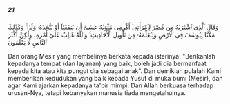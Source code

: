 ##### 21

<span class="ayah">وَقَالَ ٱلَّذِى ٱشْتَرَىٰهُ مِن مِّصْرَ لِٱمْرَأَتِهِۦٓ أَكْرِمِى مَثْوَىٰهُ عَسَىٰٓ أَن يَنفَعَنَآ أَوْ نَتَّخِذَهُۥ وَلَدًۭا ۚ وَكَذَٰلِكَ مَكَّنَّا لِيُوسُفَ فِى ٱلْأَرْضِ وَلِنُعَلِّمَهُۥ مِن تَأْوِيلِ ٱلْأَحَادِيثِ ۚ وَٱللَّهُ غَالِبٌ عَلَىٰٓ أَمْرِهِۦ وَلَٰكِنَّ أَكْثَرَ ٱلنَّاسِ لَا يَعْلَمُونَ</span>

<span class="ayah_translation">Dan orang Mesir yang membelinya berkata kepada isterinya: "Berikanlah kepadanya tempat (dan layanan) yang baik, boleh jadi dia bermanfaat kepada kita atau kita pungut dia sebagai anak". Dan demikian pulalah Kami memberikan kedudukan yang baik kepada Yusuf di muka bumi (Mesir), dan agar Kami ajarkan kepadanya ta'bir mimpi. Dan Allah berkuasa terhadap urusan-Nya, tetapi kebanyakan manusia tiada mengetahuinya.</span>
